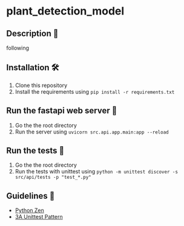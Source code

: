 # plant_detection_model

## Description 📝

following

## Installation 🛠️

1. Clone this repository
2. Install the requirements using `pip install -r requirements.txt`

## Run the fastapi web server 🚀

1. Go the the root directory
2. Run the server using `uvicorn src.api.app.main:app --reload`

## Run the tests 🧪

1. Go the the root directory
2. Run the tests with unittest using `python -m unittest discover -s src/api/tests -p "test_*.py"`

## Guidelines 📖

- [Python Zen](https://peps.python.org/pep-0020/)
- [3A Unittest Pattern](https://dev.to/coderjay06/the-three-a-s-of-unit-testing-b22)
